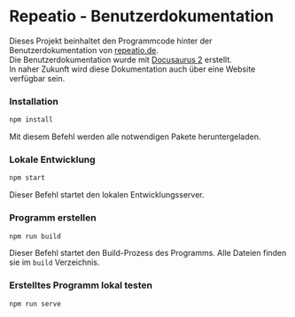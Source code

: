# Repeatio - Benutzerdokumentation

Dieses Projekt beinhaltet den Programmcode hinter der Benutzerdokumentation von [repeatio.de](https://repeatio.de).  
Die Benutzerdokumentation wurde mit [Docusaurus 2](https://docusaurus.io/) erstellt.  
In naher Zukunft wird diese Dokumentation auch über eine Website verfügbar sein.

### Installation

```bash
npm install
```

Mit diesem Befehl werden alle notwendigen Pakete heruntergeladen.

### Lokale Entwicklung

```bash
npm start
```

Dieser Befehl startet den lokalen Entwicklungsserver.

### Programm erstellen

```bash
npm run build
```

Dieser Befehl startet den Build-Prozess des Programms. Alle Dateien finden sie im `build` Verzeichnis.

### Erstelltes Programm lokal testen

```bash
npm run serve
```
